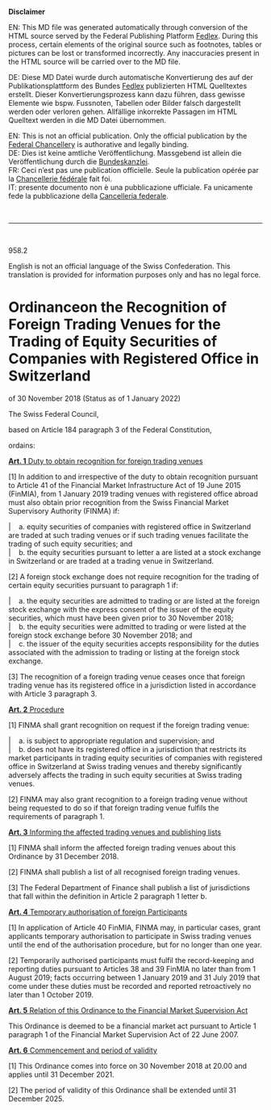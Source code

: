 
**Disclaimer**  

EN: This MD file was generated automatically through conversion of the HTML source served by the Federal Publishing Platform [Fedlex](https://www.fedlex.admin.ch/).
During this process, certain elements of the original source such as footnotes, tables or pictures can be lost or transformed incorrectly. Any inaccuracies present in the HTML source will be carried over to the MD file.  

DE: Diese MD Datei wurde durch automatische Konvertierung des auf der Publikationsplattform des Bundes [Fedlex](https://www.fedlex.admin.ch/) publizierten HTML Quelltextes erstellt.
Dieser Konvertierungsprozess kann dazu führen, dass gewisse Elemente wie bspw. Fussnoten, Tabellen oder Bilder falsch dargestellt werden oder verloren gehen.
Allfällige inkorrekte Passagen im HTML Quelltext werden in die MD Datei übernommen.  

EN: This is not an official publication. Only the official publication by the [Federal Chancellery](https://www.bk.admin.ch/bk/en/home.html) is authorative and legally binding.  
DE: Dies ist keine amtliche Veröffentlichung. Massgebend ist allein die Veröffentlichung durch die [Bundeskanzlei](https://www.bk.admin.ch/bk/de/home.html).  
FR: Ceci n’est pas une publication officielle. Seule la publication opérée par la [Chancellerie fédérale](https://www.bk.admin.ch/bk/fr/home.html) fait foi.  
IT: presente documento non è una pubblicazione ufficiale. Fa unicamente fede la pubblicazione della [Cancelleria federale](https://www.bk.admin.ch/bk/it/home.html).  

&nbsp;

----

&nbsp;

958.2 

English is not an official language of the Swiss Confederation. This translation is provided for information purposes only and has no legal force.

# Ordinanceon the Recognition of Foreign Trading Venues for the Trading of Equity Securities of Companies with Registered Office in Switzerland

of 30 November 2018 (Status as of 1 January 2022)

The Swiss Federal Council,

based on Article 184 paragraph 3 of the Federal Constitution,

ordains:

[**Art. 1** Duty to obtain recognition for foreign trading venues](https://www.fedlex.admin.ch/eli/cc/2018/689/en#art_1) 

[1] In addition to and irrespective of the duty to obtain recognition pursuant to Article 41 of the Financial Market Infrastructure Act of 19 June 2015 (FinMIA), from 1 January 2019 trading venues with registered office abroad must also obtain prior recognition from the Swiss Financial Market Supervisory Authority (FINMA) if:


|    a. equity securities of companies with registered office in Switzerland are tra­ded at such trading venues or if such trading venues facilitate the trading of such equity securities; and  
|    b. the equity securities pursuant to letter a are listed at a stock exchange in Switzerland or are traded at a trading venue in Switzerland.

[2] A foreign stock exchange does not require recognition for the trading of certain equity securities pursuant to paragraph 1 if:


|    a. the equity securities are admitted to trading or are listed at the foreign stock exchange with the express consent of the issuer of the equity securities, which must have been given prior to 30 November 2018;  
|    b. the equity securities were admitted to trading or were listed at the foreign stock exchange before 30 November 2018; and  
|    c. the issuer of the equity securities accepts responsibility for the duties asso­ciated with the admission to trading or listing at the foreign stock exchange.

[3] The recognition of a foreign trading venue ceases once that foreign trading venue has its registered office in a jurisdiction listed in accordance with Article 3 paragraph 3.

[**Art. 2** Procedure](https://www.fedlex.admin.ch/eli/cc/2018/689/en#art_2) 

[1] FINMA shall grant recognition on request if the foreign trading venue:


|    a. is subject to appropriate regulation and supervision; and  
|    b. does not have its registered office in a jurisdiction that restricts its market participants in trading equity securities of companies with registered office in Switzerland at Swiss trading venues and thereby significantly adversely affects the trading in such equity securities at Swiss trading venues.

[2] FINMA may also grant recognition to a foreign trading venue without being reques­ted to do so if that foreign trading venue fulfils the requirements of paragraph 1.

[**Art. 3** Informing the affected trading venues and publishing lists](https://www.fedlex.admin.ch/eli/cc/2018/689/en#art_3) 

[1] FINMA shall inform the affected foreign trading venues about this Ordinance by 31 December 2018.

[2] FINMA shall publish a list of all recognised foreign trading venues.

[3] The Federal Department of Finance shall publish a list of jurisdictions that fall within the definition in Article 2 paragraph 1 letter b.

[**Art. 4** Temporary authorisation of foreign Participants](https://www.fedlex.admin.ch/eli/cc/2018/689/en#art_4) 

[1] In application of Article 40 FinMIA, FINMA may, in particular cases, grant applicants temporary authorisation to participate in Swiss trading venues until the end of the authorisation procedure, but for no longer than one year.

[2] Temporarily authorised participants must fulfil the record-keeping and reporting duties pursuant to Articles 38 and 39 FinMIA no later than from 1 August 2019; facts occurring between 1 January 2019 and 31 July 2019 that come under these duties must be recorded and reported retroactively no later than 1 October 2019.

[**Art. 5** Relation of this Ordinance to the Financial Market Supervision Act](https://www.fedlex.admin.ch/eli/cc/2018/689/en#art_5) 

This Ordinance is deemed to be a financial market act pursuant to Article 1 paragraph 1 of the Financial Market Supervision Act of 22 June 2007.

[**Art. 6** Commencement and period of validity](https://www.fedlex.admin.ch/eli/cc/2018/689/en#art_6) 

[1] This Ordinance comes into force on 30 November 2018 at 20.00 and applies until 31 December 2021.

[2] The period of validity of this Ordinance shall be extended until 31 December 2025.

